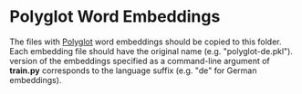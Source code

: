 Polyglot Word Embeddings
========================

The files with [Polyglot](https://sites.google.com/site/rmyeid/projects/polyglot#TOC-Download-the-Embeddings) word embeddings should be copied to this folder. Each embedding file should have the original name (e.g. "polyglot-de.pkl"). version of the embeddings specified as a command-line argument of **train.py** corresponds to the language suffix (e.g. "de" for German embeddings).
